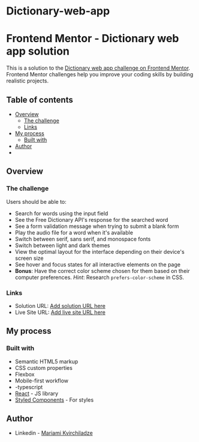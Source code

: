 # Dictionary-web-app
# Frontend Mentor - Dictionary web app solution

This is a solution to the [Dictionary web app challenge on Frontend Mentor](https://www.frontendmentor.io/challenges/dictionary-web-app-h5wwnyuKFL). Frontend Mentor challenges help you improve your coding skills by building realistic projects. 

## Table of contents

- [Overview](#overview)
  - [The challenge](#the-challenge)
  - [Links](#links)
- [My process](#my-process)
  - [Built with](#built-with)
- [Author](#author)
- 
## Overview

### The challenge

Users should be able to:

- Search for words using the input field
- See the Free Dictionary API's response for the searched word
- See a form validation message when trying to submit a blank form
- Play the audio file for a word when it's available
- Switch between serif, sans serif, and monospace fonts
- Switch between light and dark themes
- View the optimal layout for the interface depending on their device's screen size
- See hover and focus states for all interactive elements on the page
- **Bonus**: Have the correct color scheme chosen for them based on their computer preferences. _Hint_: Research `prefers-color-scheme` in CSS.

### Links

- Solution URL: [Add solution URL here](https://github.com/MariamKvirchiladze/Dictionary-web-app)
- Live Site URL: [Add live site URL here](https://dictionary-web-app-phi-seven.vercel.app/)

## My process

### Built with

- Semantic HTML5 markup
- CSS custom properties
- Flexbox
- Mobile-first workflow
- -typescript
- [React](https://reactjs.org/) - JS library
- [Styled Components](https://styled-components.com/) - For styles

## Author

- Linkedin - [Mariami Kvirchiladze](https://www.linkedin.com/in/mariami-kvirchiladze-673738252/)
